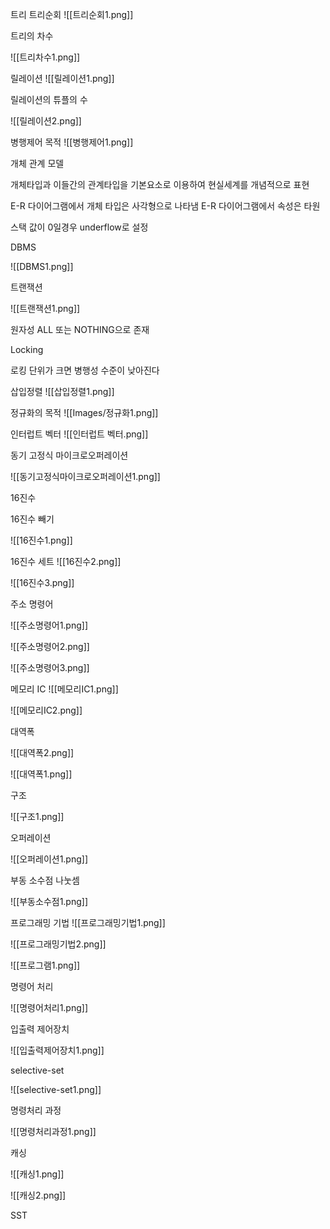 트리
트리순회
![[트리순회1.png]]


트리의 차수

![[트리차수1.png]]



릴레이션
![[릴레이션1.png]]

릴레이션의 튜플의 수

![[릴레이션2.png]]


병행제어 목적 
![[병행제어1.png]]


개체 관계 모델

개체타입과 이들간의 관계타입을 기본요소로 이용하여 현실세계를 개념적으로 표현

E-R 다이어그램에서 개체 타입은 사각형으로 나타냄
E-R 다이어그램에서 속성은 타원


스택
값이 0일경우 underflow로 설정


DBMS

![[DBMS1.png]]


트랜잭션

![[트랜잭션1.png]]


원자성  ALL 또는 NOTHING으로 존재


Locking

로킹 단위가 크면 병행성 수준이 낮아진다


삽입정렬
![[삽입정렬1.png]]


정규화의 목적
![[Images/정규화1.png]]




인터럽트 벡터
![[인터럽트 벡터.png]]



동기 고정식 마이크로오퍼레이션

![[동기고정식마이크로오퍼레이션1.png]]

16진수

16진수 빼기

![[16진수1.png]]

16진수 세트
![[16진수2.png]]

![[16진수3.png]]

주소 명령어

![[주소명령어1.png]]

![[주소명령어2.png]]



![[주소명령어3.png]]


메모리 IC 
![[메모리IC1.png]]



![[메모리IC2.png]]


대역폭

![[대역폭2.png]]




![[대역폭1.png]]


구조

![[구조1.png]]


오퍼레이션

![[오퍼레이션1.png]]

부동 소수점 나눗셈

![[부동소수점1.png]]


프로그래밍 기법
![[프로그래밍기법1.png]]

![[프로그래밍기법2.png]]


![[프로그램1.png]]


명령어 처리

![[명령어처리1.png]]


입출력 제어장치

![[입출력제어장치1.png]]


selective-set

![[selective-set1.png]]


명령처리 과정

![[명령처리과정1.png]]


캐싱

![[캐싱1.png]]

![[캐싱2.png]]


SST